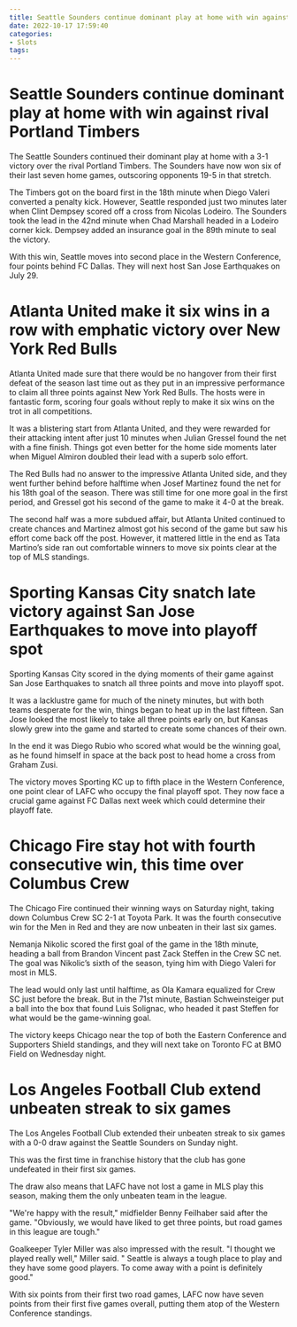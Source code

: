 ```yaml
---
title: Seattle Sounders continue dominant play at home with win against rival Portland Timbers 
date: 2022-10-17 17:59:40
categories:
- Slots
tags:
---
```



#  Seattle Sounders continue dominant play at home with win against rival Portland Timbers 

The Seattle Sounders continued their dominant play at home with a 3-1 victory over the rival Portland Timbers. The Sounders have now won six of their last seven home games, outscoring opponents 19-5 in that stretch. 

The Timbers got on the board first in the 18th minute when Diego Valeri converted a penalty kick. However, Seattle responded just two minutes later when Clint Dempsey scored off a cross from Nicolas Lodeiro. The Sounders took the lead in the 42nd minute when Chad Marshall headed in a Lodeiro corner kick. Dempsey added an insurance goal in the 89th minute to seal the victory. 

With this win, Seattle moves into second place in the Western Conference, four points behind FC Dallas. They will next host San Jose Earthquakes on July 29.

#  Atlanta United make it six wins in a row with emphatic victory over New York Red Bulls 

Atlanta United made sure that there would be no hangover from their first defeat of the season last time out as they put in an impressive performance to claim all three points against New York Red Bulls. The hosts were in fantastic form, scoring four goals without reply to make it six wins on the trot in all competitions.

It was a blistering start from Atlanta United, and they were rewarded for their attacking intent after just 10 minutes when Julian Gressel found the net with a fine finish. Things got even better for the home side moments later when Miguel Almiron doubled their lead with a superb solo effort.

The Red Bulls had no answer to the impressive Atlanta United side, and they went further behind before halftime when Josef Martinez found the net for his 18th goal of the season. There was still time for one more goal in the first period, and Gressel got his second of the game to make it 4-0 at the break.

The second half was a more subdued affair, but Atlanta United continued to create chances and Martinez almost got his second of the game but saw his effort come back off the post. However, it mattered little in the end as Tata Martino’s side ran out comfortable winners to move six points clear at the top of MLS standings.

#  Sporting Kansas City snatch late victory against San Jose Earthquakes to move into playoff spot 

Sporting Kansas City scored in the dying moments of their game against San Jose Earthquakes to snatch all three points and move into playoff spot.

It was a lacklustre game for much of the ninety minutes, but with both teams desperate for the win, things began to heat up in the last fifteen. San Jose looked the most likely to take all three points early on, but Kansas slowly grew into the game and started to create some chances of their own.

In the end it was Diego Rubio who scored what would be the winning goal, as he found himself in space at the back post to head home a cross from Graham Zusi.

The victory moves Sporting KC up to fifth place in the Western Conference, one point clear of LAFC who occupy the final playoff spot. They now face a crucial game against FC Dallas next week which could determine their playoff fate.

#  Chicago Fire stay hot with fourth consecutive win, this time over Columbus Crew 

The Chicago Fire continued their winning ways on Saturday night, taking down Columbus Crew SC 2-1 at Toyota Park. It was the fourth consecutive win for the Men in Red and they are now unbeaten in their last six games.

Nemanja Nikolic scored the first goal of the game in the 18th minute, heading a ball from Brandon Vincent past Zack Steffen in the Crew SC net. The goal was Nikolic’s sixth of the season, tying him with Diego Valeri for most in MLS.

The lead would only last until halftime, as Ola Kamara equalized for Crew SC just before the break. But in the 71st minute, Bastian Schweinsteiger put a ball into the box that found Luis Solignac, who headed it past Steffen for what would be the game-winning goal.

The victory keeps Chicago near the top of both the Eastern Conference and Supporters Shield standings, and they will next take on Toronto FC at BMO Field on Wednesday night.

#  Los Angeles Football Club extend unbeaten streak to six games

The Los Angeles Football Club extended their unbeaten streak to six games with a 0-0 draw against the Seattle Sounders on Sunday night.

This was the first time in franchise history that the club has gone undefeated in their first six games.

The draw also means that LAFC have not lost a game in MLS play this season, making them the only unbeaten team in the league.

"We're happy with the result," midfielder Benny Feilhaber said after the game. "Obviously, we would have liked to get three points, but road games in this league are tough."

Goalkeeper Tyler Miller was also impressed with the result. "I thought we played really well," Miller said. " Seattle is always a tough place to play and they have some good players. To come away with a point is definitely good."

With six points from their first two road games, LAFC now have seven points from their first five games overall, putting them atop of the Western Conference standings.